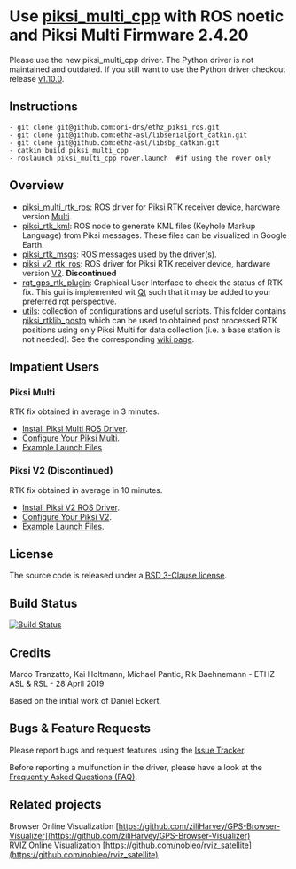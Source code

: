 # Use [piksi_multi_cpp](https://github.com/ethz-asl/ethz_piksi_ros/tree/master/piksi_multi_cpp) with ROS noetic and Piksi Multi Firmware 2.4.20
Please use the new piksi_multi_cpp driver. The Python driver is not maintained and outdated. If you still want to use the Python driver checkout release [v1.10.0](https://github.com/ethz-asl/ethz_piksi_ros/tree/v1.11.0).

Instructions
------

```
- git clone git@github.com:ori-drs/ethz_piksi_ros.git
- git clone git@github.com:ethz-asl/libserialport_catkin.git
- git clone git@github.com:ethz-asl/libsbp_catkin.git
- catkin build piksi_multi_cpp
- roslaunch piksi_multi_cpp rover.launch  #if using the rover only
```

Overview
------
- [piksi_multi_rtk_ros](https://github.com/ethz-asl/ethz_piksi_ros/tree/master/piksi_multi_rtk_ros): ROS driver for Piksi RTK receiver device, hardware version [Multi](https://www.swiftnav.com/piksi-multi).
- [piksi_rtk_kml](https://github.com/ethz-asl/ethz_piksi_ros/tree/master/piksi_rtk_kml): ROS node to generate KML files (Keyhole Markup Language) from Piksi messages. These files can be visualized in Google Earth.
- [piksi_rtk_msgs](https://github.com/ethz-asl/ethz_piksi_ros/tree/master/piksi_rtk_msgs): ROS messages used by the driver(s).
- [piksi_v2_rtk_ros](https://github.com/ethz-asl/ethz_piksi_ros/tree/master/piksi_v2_rtk_ros): ROS driver for Piksi RTK receiver device, hardware version [V2](http://docs.swiftnav.com/pdfs/piksi_datasheet_v2.3.1.pdf). **Discontinued**
- [rqt_gps_rtk_plugin](https://github.com/ethz-asl/ethz_piksi_ros/tree/master/rqt_gps_rtk_plugin): Graphical User Interface to check the status of RTK fix. This gui is implemented wit [Qt](https://wiki.qt.io/Install_Qt_5_on_Ubuntu) such that it may be added to your preferred rqt perspective.
- [utils](https://github.com/ethz-asl/ethz_piksi_ros/tree/master/utils): collection of configurations and useful scripts. This folder contains [piksi_rtklib_postp](https://github.com/ethz-asl/ethz_piksi_ros/tree/master/utils/piksi_rtklib_postp) which can be used to obtained post processed RTK positions using only Piksi Multi for data collection (i.e. a base station is not needed). See the corresponding [wiki page](https://github.com/ethz-asl/ethz_piksi_ros/wiki/Data-collection-and-post-processing).

Impatient Users
------
### Piksi Multi
RTK fix obtained in average in 3 minutes.
 - [Install Piksi Multi ROS Driver](https://github.com/ethz-asl/ethz_piksi_ros/tree/master/piksi_multi_rtk_ros#installation-and-configuration).
 - [Configure Your Piksi Multi](https://github.com/ethz-asl/ethz_piksi_ros/wiki/Installing-and-Configuring-Your-Piksi).
 - [Example Launch Files](https://github.com/ethz-asl/ethz_piksi_ros/tree/master/piksi_multi_rtk_ros/launch).
  
### Piksi V2 (Discontinued)
RTK fix obtained in average in 10 minutes.
 - [Install Piksi V2 ROS Driver](https://github.com/ethz-asl/ethz_piksi_ros/tree/master/piksi_v2_rtk_ros#installation-and-configuration).
 - [Configure Your Piksi V2](https://github.com/ethz-asl/ethz_piksi_ros/wiki/Installing-and-Configuring-Your-Piksi).
 - [Example Launch Files](https://github.com/ethz-asl/ethz_piksi_ros/tree/master/piksi_v2_rtk_ros/launch).

License
-------
The source code is released under a [BSD 3-Clause license](https://github.com/ethz-asl/ethz_piksi_ros/blob/master/LICENSE).

Build Status
-------
[![Build Status](https://ci.leggedrobotics.com/buildStatus/icon?job=github_ethz-asl/ethz_piksi_ros/master)](https://ci.leggedrobotics.com/job/github_ethz-asl/job/ethz_piksi_ros/job/master/)

Credits
-------
Marco Tranzatto, Kai Holtmann, Michael Pantic, Rik Baehnemann - ETHZ ASL & RSL - 28 April 2019

Based on the initial work of Daniel Eckert.


Bugs & Feature Requests
-------
Please report bugs and request features using the [Issue Tracker](https://github.com/ethz-asl/ethz_piksi_ros/issues).

Before reporting a mulfunction in the driver, please have a look at the [Frequently Asked Questions (FAQ)](https://github.com/ethz-asl/ethz_piksi_ros/wiki/FAQ).

**Related projects**
-------
Browser Online Visualization [https://github.com/ziliHarvey/GPS-Browser-Visualizer](https://github.com/ziliHarvey/GPS-Browser-Visualizer)<br>
RVIZ Online Visualization [https://github.com/nobleo/rviz_satellite](https://github.com/nobleo/rviz_satellite)
